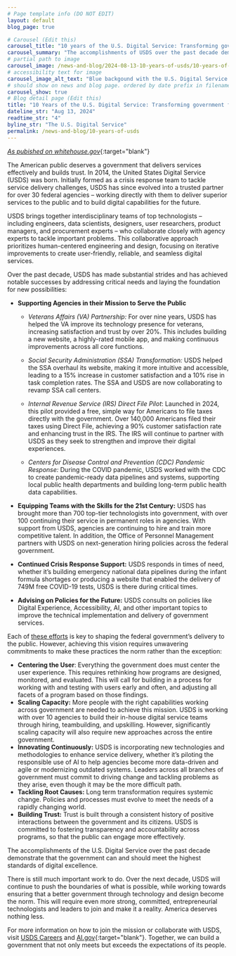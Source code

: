 ```yaml
---
# Page template info (DO NOT EDIT)
layout: default
blog_page: true

# Carousel (Edit this)
carousel_title: "10 years of the U.S. Digital Service: Transforming government for the digital age"
carousel_summary: "The accomplishments of USDS over the past decade demonstrate that the government can and should meet the highest standards of digital excellence."
# partial path to image
carousel_image: /news-and-blog/2024-08-13-10-years-of-usds/10-years-of-usds.jpg
# accessibility text for image
carousel_image_alt_text: "Blue backgound with the U.S. Digital Service logo: gold wings with a blue shield, 3 stars and 2 strips. Large X is behind logo and reads 2014-2024 underneath"
# should show on news and blog page. ordered by date prefix in filename
carousel_show: true
# Blog detail page (Edit this)
title: "10 Years of the U.S. Digital Service: Transforming government for the digital age"
dateline_str: "Aug 13, 2024"
readtime_str: "4"
byline_str: "The U.S. Digital Service"
permalink: /news-and-blog/10-years-of-usds
---
```



[*As pubished on whitehouse.gov*](https://bidenwhitehouse.archives.gov/omb/briefing-room/2024/08/13/10-years-of-the-u-s-digital-service-transforming-government-for-the-digital-age/){:target="blank"}

The American public deserves a government that delivers services effectively and builds trust. In 2014, the United States Digital Service (USDS) was born. Initially formed as a crisis response team to tackle service delivery challenges, USDS has since evolved into a trusted partner for over 30 federal agencies – working directly with them to deliver superior services to the public and to build digital capabilities for the future.

USDS brings together interdisciplinary teams of top technologists – including engineers, data scientists, designers, user researchers, product managers, and procurement experts – who collaborate closely with agency experts to tackle important problems. This collaborative approach prioritizes human-centered engineering and design, focusing on iterative improvements to create user-friendly, reliable, and seamless digital services.

Over the past decade, USDS has made substantial strides and has achieved notable successes by addressing critical needs and laying the foundation for new possibilities:

- **Supporting Agencies in their Mission to Serve the Public**

  - *Veterans Affairs (VA) Partnership:* For over nine years, USDS has helped the VA improve its technology presence for veterans, increasing satisfaction and trust by over 20%. This includes building a new website, a highly-rated mobile app, and making continuous improvements across all core functions.

  - *Social Security Administration (SSA) Transformation:* USDS helped the SSA overhaul its website, making it more intuitive and accessible, leading to a 15% increase in customer satisfaction and a 10% rise in task completion rates. The SSA and USDS are now collaborating to revamp SSA call centers.

  - *Internal Revenue Service (IRS) Direct File Pilot*: Launched in 2024, this pilot provided a free, simple way for Americans to file taxes directly with the government. Over 140,000 Americans filed their taxes using Direct File, achieving a 90% customer satisfaction rate and enhancing trust in the IRS. The IRS will continue to partner with USDS as they seek to strengthen and improve their digital experiences. 

  - *Centers for Disease Control and Prevention (CDC) Pandemic Response:* During the COVID pandemic, USDS worked with the CDC to create pandemic-ready data pipelines and systems, supporting local public health departments and building long-term public health data capabilities.

- **Equipping Teams with the Skills for the 21st Century:** USDS has brought more than 700 top-tier technologists into government, with over 100 continuing their service in permanent roles in agencies. With support from USDS, agencies are continuing to hire and train more competitive talent. In addition, the Office of Personnel Management partners with USDS on next-generation hiring policies across the federal government.
- **Continued Crisis Response Support:** USDS responds in times of need, whether it’s building emergency national data pipelines during the infant formula shortages or producing a website that enabled the delivery of 749M free COVID-19 tests, USDS is there during critical times.
- **Advising on Policies for the Future:** USDS consults on policies like Digital Experience, Accessibility, AI, and other important topics to improve the technical implementation and delivery of government services.

Each of [these efforts](https://www.usds.gov/impact-report/2024/) is key to shaping the federal government’s delivery to the public. However, achieving this vision requires unwavering commitments to make these practices the norm rather than the exception:

- **Centering the User**: Everything the government does must center the user experience. This requires rethinking how programs are designed, monitored, and evaluated. This will call for building in a process for working with and testing with users early and often, and adjusting all facets of a program based on those findings.
- **Scaling Capacity:** More people with the right capabilities working across government are needed to achieve this mission. USDS is working with over 10 agencies to build their in-house digital service teams through hiring, teambuilding, and upskilling. However, significantly scaling capacity will also require new approaches across the entire government.
- **Innovating Continuously:** USDS is incorporating new technologies and methodologies to enhance service delivery, whether it’s piloting the responsible use of AI to help agencies become more data-driven and agile or modernizing outdated systems. Leaders across all branches of government must commit to driving change and tackling problems as they arise, even though it may be the more difficult path.
- **Tackling Root Causes:** Long term transformation requires systemic change. Policies and processes must evolve to meet the needs of a rapidly changing world.
- **Building Trust:** Trust is built through a consistent history of positive interactions between the government and its citizens. USDS is committed to fostering transparency and accountability across programs, so that the public can engage more effectively. 

The accomplishments of the U.S. Digital Service over the past decade demonstrate that the government can and should meet the highest standards of digital excellence.

There is still much important work to do. Over the next decade, USDS will continue to push the boundaries of what is possible, while working towards ensuring that a better government through technology and design become the norm. This will require even more strong, committed, entrepreneurial technologists and leaders to join and make it a reality. America deserves nothing less.  

For more information on how to join the mission or collaborate with USDS, visit [USDS Careers](https://www.usds.gov/apply) and [AI.gov](https://ai.gov/){:target="blank"}. Together, we can build a government that not only meets but exceeds the expectations of its people.
